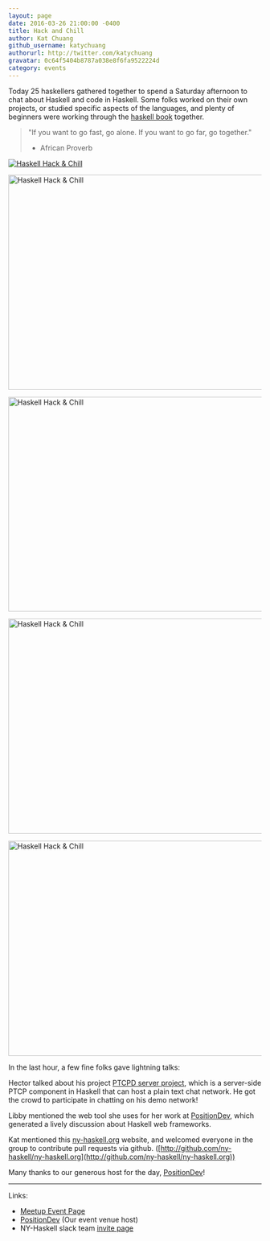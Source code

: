 ```yaml
---
layout: page
date: 2016-03-26 21:00:00 -0400
title: Hack and Chill
author: Kat Chuang
github_username: katychuang
authorurl: http://twitter.com/katychuang
gravatar: 0c64f5404b8787a038e8f6fa9522224d
category: events
---
```


Today 25 haskellers gathered together to spend a Saturday afternoon to chat about Haskell and code in Haskell. Some folks worked on their own projects, or studied specific aspects of the languages, and plenty of beginners were working through the [haskell book](http://haskellbook.com/) together. 

<!--excerpt-->

> "If you want to go fast, go alone. If you want to go far, go together."
> - African Proverb

<a data-flickr-embed="true"  href="https://www.flickr.com/photos/katychuang/25959931032/in/datetaken-friend/" title="Haskell Hack &amp; Chill"><img src="https://farm2.staticflickr.com/1491/25959931032_d59482d47e_z.jpg" alt="Haskell Hack &amp; Chill"></a> 

<a data-flickr-embed="true" href="https://www.flickr.com/photos/katychuang/25779594840/in/datetaken-friend/" title="Haskell Hack &amp; Chill"><img src="https://farm2.staticflickr.com/1449/25779594840_6d7372e33c_z.jpg" width="640" height="428" alt="Haskell Hack &amp; Chill"></a> 

<a data-flickr-embed="true" href="https://www.flickr.com/photos/katychuang/25959930662/in/datetaken-friend/" title="Haskell Hack &amp; Chill"><img src="https://farm2.staticflickr.com/1640/25959930662_07ab15b975_z.jpg" width="640" height="427" alt="Haskell Hack &amp; Chill"></a><script async src="//embedr.flickr.com/assets/client-code.js" charset="utf-8"></script>

<a data-flickr-embed="true"  href="https://www.flickr.com/photos/katychuang/25456418593/in/datetaken-friend/" title="Haskell Hack &amp; Chill"><img src="https://farm2.staticflickr.com/1515/25456418593_cc52f970fe_z.jpg" width="640" height="428" alt="Haskell Hack &amp; Chill"></a><script async src="//embedr.flickr.com/assets/client-code.js" charset="utf-8"></script>

<a data-flickr-embed="true"  href="https://www.flickr.com/photos/katychuang/25992646261/in/datetaken-friend/" title="Haskell Hack &amp; Chill"><img src="https://farm2.staticflickr.com/1555/25992646261_476fb9a423_z.jpg" width="640" height="428" alt="Haskell Hack &amp; Chill"></a><script async src="//embedr.flickr.com/assets/client-code.js" charset="utf-8"></script>

In the last hour, a few fine folks gave lightning talks: 

Hector talked about his project [PTCPD server project](https://github.com/HectorAE/ptcpd), which is a server-side PTCP component in Haskell that can host a plain text chat network. He got the crowd to participate in chatting on his demo network!

Libby mentioned the web tool she uses for her work at [PositionDev](http://positiondev.com/), which generated a lively discussion about Haskell web frameworks.

Kat mentioned this [ny-haskell.org](http://ny-haskell.org) website, and welcomed everyone in the group to contribute pull requests via github. ([http://github.com/ny-haskell/ny-haskell.org](http://github.com/ny-haskell/ny-haskell.org))

Many thanks to our generous host for the day, [PositionDev](http://positiondev.com/)!

---

Links:

- [Meetup Event Page](http://www.meetup.com/NY-Haskell/events/229717583/)
- [PositionDev](http://positiondev.com/) (Our event venue host)
- NY-Haskell slack team [invite page](http://ny-haskell.org/slack)